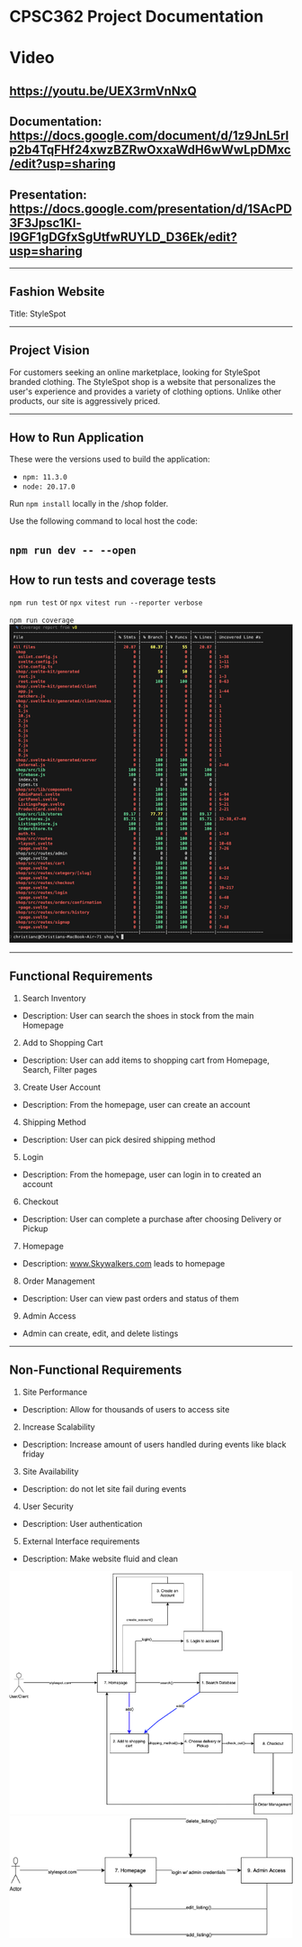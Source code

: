 # CPSC362 Project Documentation

# Video
## https://youtu.be/UEX3rmVnNxQ
## Documentation: https://docs.google.com/document/d/1z9JnL5rlp2b4TqFHf24xwzBZRwOxxaWdH6wWwLpDMxc/edit?usp=sharing 
## Presentation: https://docs.google.com/presentation/d/1SAcPD3F3Jpsc1Kl-I9GF1gDGfxSgUtfwRUYLD_D36Ek/edit?usp=sharing
--- 
##  Fashion Website
Title: StyleSpot

---
## Project Vision

For customers seeking an online marketplace, looking for StyleSpot branded clothing. The StyleSpot shop is a website that personalizes the user's experience and provides a variety of clothing options. Unlike other products, our site is aggressively priced.

---
## How to Run Application
These were the versions used to build the application:
 * `npm: 11.3.0`
 * `node: 20.17.0`


Run `npm install` locally in the /shop folder.


Use the following command to local host the code:


`npm run dev -- --open`
---
## How to run tests and coverage tests
`npm run test`
or 
`npx vitest run --reporter verbose`

`npm run coverage`
![Coverage](coverage.png)


---
## Functional Requirements 
1. Search Inventory
-  Description: User can search the shoes in stock from the main Homepage

2. Add to Shopping Cart
-  Description: User can add items to shopping cart from Homepage, Search, Filter pages

3. Create User Account
-  Description: From the homepage, user can create an account

4. Shipping Method
-  Description: User can pick desired shipping method

5. Login 
-  Description: From the homepage, user can login in to created an account

6. Checkout
-  Description: User can complete a purchase after choosing Delivery or Pickup

7. Homepage
-  Description: www.Skywalkers.com leads to homepage

8. Order Management
-  Description: User can view past orders and status of them

9. Admin Access
- Admin can create, edit, and delete listings

---
## Non-Functional Requirements 

1. Site Performance
- Description: Allow for thousands of users to access site
2. Increase Scalability
- Description:  Increase amount of users handled during events like black friday
3. Site Availability
- Description: do not let site fail during events
4. User Security
- Description: User  authentication
5. External Interface requirements 
- Description: Make website fluid and clean




![Flowdiagram](StylespotUserDiagram.png)
![Flowdiagram](AdminStyleSpot.png)



















